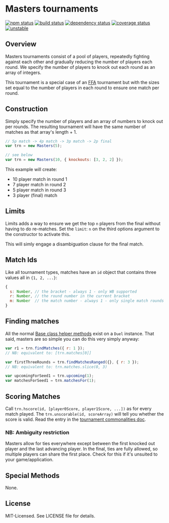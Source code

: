 # Masters tournaments
[![npm status](http://img.shields.io/npm/v/masters.svg)](https://www.npmjs.org/package/masters)
[![build status](https://secure.travis-ci.org/clux/masters.svg)](http://travis-ci.org/clux/masters)
[![dependency status](https://david-dm.org/clux/masters.svg)](https://david-dm.org/clux/masters)
[![coverage status](http://img.shields.io/coveralls/clux/masters.svg)](https://coveralls.io/r/clux/masters)
[![unstable](http://img.shields.io/badge/stability-unstable-E5AE13.svg)](http://nodejs.org/api/documentation.html#documentation_stability_index)

## Overview
Masters tournaments consist of a pool of players, repeatedly fighting against each other and gradually reducing the number of players each round. We specify the number of players to knock out each round as an array of integers.

This tournament is a special case of an [FFA](https://npmjs.org/package/ffa) tournament but with the sizes set equal to the number of players in each round to ensure one match per round.

## Construction
Simply specify the number of players and an array of numbers to knock out per rounds. The resulting tournament will have the same number of matches as that array's length + 1.

```js
// 5p match -> 4p match -> 3p match -> 2p final
var trn = new Masters(5);

// see below
var trn = new Masters(10, { knockouts: [3, 2, 2] });
```

This example will create:

- 10 player match in round 1
- 7 player match in round 2
- 5 player match in round 3
- 3 player (final) match

## Limits
Limits adds a way to ensure we get the top `n` players from the final without having to do re-matches. Set the `limit`: `n` on the third options argument to the constructor to activate this.

This will simly engage a disambiguation clause for the final match.

## Match Ids
Like all tournament types, matches have an `id` object that contains three values all in `{1, 2, ...}`:

```js
{
  s: Number, // the bracket - always 1 - only WB supported
  r: Number, // the round number in the current bracket
  m: Number  // the match number - always 1 - only single match rounds supported
}
```

## Finding matches
All the normal [Base class helper methods](https://github.com/clux/tournament/blob/master/doc/base.md#common-methods) exist on a `Duel` instance. That said, masters are so simple you can do this very simply anyway:

```js
var r1 = trn.findMatches({ r: 1 });
// NB: equivalent to: [trn.matches[0]]

var firstThreeRounds = trn.findMatchesRanged({}, { r: 3 });
// NB: equivalent to: trn.matches.slice(0, 3)

var upcomingForSeed1 = trn.upcoming(1);
var matchesForSeed1 = trn.matchesFor(1);
```

## Scoring Matches
Call `trn.hscore(id, [player0Score, player1Score, ...])` as for every match played.
The `trn.unscorable(id, scoreArray)` will tell you whether the score is valid. Read the entry in the [tournament commonalities doc](https://github.com/clux/tournament/blob/master/doc/base.md#ensuring-scorability--consistency).

### NB: Ambiguity restriction
Masters allow for ties everywhere except between the first knocked out player and the last advancing player. In the final, ties are fully allowed, so multiple players can share the first place. Check for this if it's unsuited to your game/application.

## Special Methods
None.

## License
MIT-Licensed. See LICENSE file for details.
